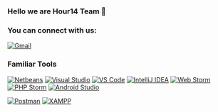 ### Hello we are Hour14 Team 👋

<!--
**hour14/hour14** is a ✨ _special_ ✨ repository because its `README.md` (this file) appears on your GitHub profile.

Here are some ideas to get you started:

- 🔭 I’m currently working on ...
- 🌱 I’m currently learning ...
- 👯 I’m looking to collaborate on ...
- 🤔 I’m looking for help with ...
- 💬 Ask me about ...
- 📫 How to reach me: ...
- 😄 Pronouns: ...
- ⚡ Fun fact: ...
-->



### You can connect with us:
[![Gmail](https://img.shields.io/badge/-gmail-%23D14836?style=for-the-badge&logo=Gmail&logoColor=white)](mailto:hour14.official@gmail.com)

### Familiar Tools

[![Netbeans](https://img.shields.io/badge/IDE-Netbeans-%23007ACC?style=flat&logo=Netbeans)](https://netbeans.apache.org/)
[![Visual Studio](https://img.shields.io/badge/IDE-VisualStudio-%23007ACC?style=flat&logo=Visual-studio)](https://visualstudio.microsoft.com/)
[![VS Code](https://img.shields.io/badge/IDE-VSCode-%23007ACC?style=flat&logo=Visual-studio-code)](https://code.visualstudio.com/)
[![IntelliJ IDEA](https://img.shields.io/badge/IDE-IntelliJ%20IDEA-%23007ACC?style=flat&logo=JetBrains)](https://www.jetbrains.com/idea/)
[![Web Storm](https://img.shields.io/badge/IDE-WebStorm-%23007ACC?style=flat&logo=JetBrains)](https://www.jetbrains.com/webstorm/)
[![PHP Storm](https://img.shields.io/badge/IDE-Phpstorm-%23007ACC?style=flat&logo=JetBrains)](https://www.jetbrains.com/phpstorm/)
[![Android Studio](https://img.shields.io/badge/IDE-Android%20Studio-%23007ACC?style=flat&logo=android-Studio)](https://developer.android.com/studio/)

[![Postman](https://img.shields.io/badge/IDE-Postman-%23007ACC?style=flat&logo=postman)](https://developer.android.com/studio/)
[![XAMPP](https://img.shields.io/badge/IDE-XAMPP-%23007ACC?style=flat&logo=xampp)](https://developer.android.com/studio/)
